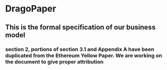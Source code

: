 # DragoPaper

## This is the formal specification of our business model

### section 2, portions of section 3.1 and Appendix A have been duplicated from the Ethereum Yellow Paper. We are working on the document to give proper attribution

